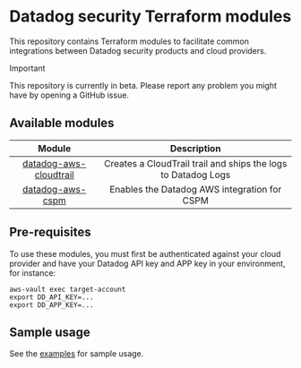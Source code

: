 
# Datadog security Terraform modules

This repository contains Terraform modules to facilitate common integrations between Datadog security products and cloud providers.

> [!IMPORTANT]  
> This repository is currently in beta. Please report any problem you might have by opening a GitHub issue.

## Available modules

| Module | Description |
|:---:|:---:|
| [datadog-aws-cloudtrail](./modules/aws/datadog-aws-cloudtrail/) | Creates a CloudTrail trail and ships the logs to Datadog Logs |
| [datadog-aws-cspm](./modules/aws/datadog-aws-cspm/) | Enables the Datadog AWS integration for CSPM |

## Pre-requisites

To use these modules, you must first be authenticated against your cloud provider and have your Datadog API key and APP key in your environment, for instance:

```
aws-vault exec target-account
export DD_API_KEY=...
export DD_APP_KEY=...
```

## Sample usage

See the [examples](./examples/aws-full-integration/) for sample usage.